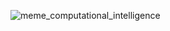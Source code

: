 ![meme_computational_intelligence](https://github.com/user-attachments/assets/32aa2585-a46f-4ba3-b434-b1e4db5de495)
